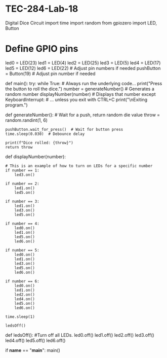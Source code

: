 # TEC-284-Lab-18
Digital Dice Circuit
import time
import random
from gpiozero import LED, Button

# Define GPIO pins
led0 = LED(23)
led1 = LED(4)
led2 = LED(25)
led3 = LED(5)
led4 = LED(17)
led5 = LED(12)
led6 = LED(22)  # Adjust pin numbers if needed
pushButton = Button(19)  # Adjust pin number if needed

def main():
    try:
        while True: # Always run the underlying code...
            print("Press the button to roll the dice.")
            number = generateNumber() # Generates a random number
            displayNumber(number) # Displays that number
    except KeyboardInterrupt: # ... unless you exit with CTRL+C
        print("\nExiting program.")

def generateNumber():  # Wait for a push, return random die value
    throw = random.randint(1, 6)
    
    pushButton.wait_for_press()  # Wait for button press
    time.sleep(0.030)  # Debounce delay
    
    print(f"Dice rolled: {throw}")
    return throw

def displayNumber(number):

    # This is an example of how to turn on LEDs for a specific number
    if number == 1:
        led3.on()
    
    if number == 2:
        led1.on()
        led5.on()
        
    if number == 3:
        led1.on()
        led3.on()
        led5.on()
        
    if number == 4:
        led0.on()
        led1.on()
        led5.on()
        led6.on()
    
    if number == 5:
        led0.on()
        led1.on()
        led3.on()
        led5.on()
        led6.on()
        
    if number == 6:
        led0.on()
        led1.on()
        led2.on()
        led4.on()
        led5.on()
        led6.on()
        
    time.sleep(1)
    
    ledsOff()

def ledsOff():
    #Turn off all LEDs.
    led0.off()
    led1.off()
    led2.off()
    led3.off()
    led4.off()
    led5.off()
    led6.off()
    
if __name__ == "__main__":
    main()
